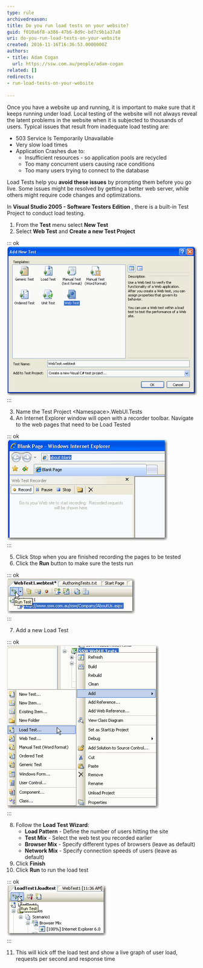 ```yaml
---
type: rule
archivedreason: 
title: Do you run load tests on your website?
guid: f010a6f8-a386-47b6-8d9c-bd7c9b1a37a8
uri: do-you-run-load-tests-on-your-website
created: 2016-11-16T16:36:53.0000000Z
authors:
- title: Adam Cogan
  url: https://ssw.com.au/people/adam-cogan
related: []
redirects:
- run-load-tests-on-your-website

---
```


Once you have a website up and running, it is important to make sure that it keeps running under load. Local testing of the website will not always reveal the latent problems in the website when it is subjected to thousands of users. Typical issues that result from inadequate load testing are:

* 503 Service Is Temporarily Unavailable
* Very slow load times
* Application Crashes due to:
    * Insufficient resources - so application pools are recycled
    * Too many concurrent users causing race conditions
    * Too many users trying to connect to the database


<!--endintro-->

Load Tests help you  **avoid these issues** by prompting them before you go live. Some issues might be resolved by getting a better web server, while others might require code changes and optimizations.

In  **Visual Studio 2005 - Software Testers Edition** , there is a built-in Test Project to conduct load testing.

1. From the  **Test** menu select  **New Test**
2. Select  **Web Test** and  **Create a new Test Project** 


::: ok  
![](../../assets/add_new_test.gif)  
:::

3. Name the Test Project &lt;Namespace&gt;.WebUI.Tests
4. An Internet Explorer window will open with a recorder toolbar. Navigate to the web pages that need to be Load Tested


::: ok  
![](../../assets/record_website.gif)  
:::

5. Click Stop when you are finished recording the pages to be tested
6. Click the  **Run** button to make sure the tests run


::: ok  
![](../../assets/run_webtest.gif)  
:::

7. Add a new Load Test


::: ok  
![](../../assets/add_load_test.gif)  
:::

8. Follow the  **Load Test Wizard**:
    * **Load Pattern** - Define the number of users hitting the site
    * **Test Mix** - Select the web test you recorded earlier
    * **Browser Mix** - Specify different types of browsers (leave as default)
    * **Network Mix** - Specify connection speeds of users (leave as default)
9. Click  **Finish**
10. Click  **Run** to run the load test


::: ok  
![](../../assets/run_load_test.gif)  
:::

11. This will kick off the load test and show a live graph of user load, requests per second and response time
